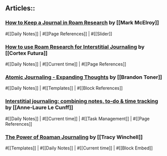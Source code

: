 ## Articles::

### [How to Keep a Journal in Roam Research](https://markmcelroy.com/how-to-keep-a-journal-in-roam-research/) by [[Mark McElroy]]

#[[Daily Notes]] | #[[Page References]] | #[[Slider]]

### [How to use Roam Research for Interstitial Journaling](https://www.cortexfutura.com/interstitial-journaling-roam-research/) by [[Cortex Futura]]

#[[Daily Notes]] | #[[Current time]] | #[[Page References]]

### [Atomic Journaling - Expanding Thoughts](https://brandontoner.substack.com/p/atomic-journaling) by [[Brandon Toner]]

#[[Daily Notes]] | #[[Templates]] | #[[Block References]]

### [Interstitial journaling: combining notes, to-do & time tracking](https://nesslabs.com/interstitial-journaling) by [[Anne-Laure Le Cunff]]

#[[Daily Notes]] | #[[Current time]] | #[[Task Management]] | #[[Page References]]

### [The Power of Roaman Journaling](https://www.roambrain.com/the-power-of-roaman-journaling/) by [[Tracy Winchell]]

#[[Templates]] | #[[Daily Notes]] | #[[Current time]] | #[[Block Embed]]

